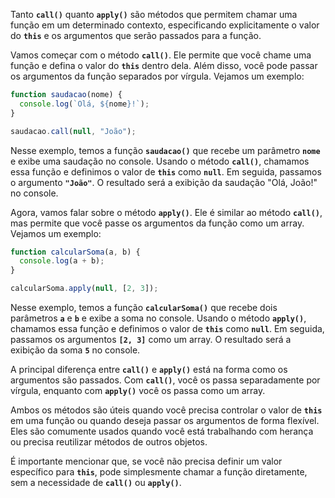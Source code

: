 Tanto **`call()`** quanto **`apply()`** são métodos que permitem chamar uma função em um determinado contexto, especificando explicitamente o valor do **`this`** e os argumentos que serão passados para a função.

Vamos começar com o método **`call()`**. Ele permite que você chame uma função e defina o valor do **`this`** dentro dela. Além disso, você pode passar os argumentos da função separados por vírgula. Vejamos um exemplo:

```jsx
function saudacao(nome) {
  console.log(`Olá, ${nome}!`);
}

saudacao.call(null, "João");
```

Nesse exemplo, temos a função **`saudacao()`** que recebe um parâmetro **`nome`** e exibe uma saudação no console. Usando o método **`call()`**, chamamos essa função e definimos o valor de **`this`** como **`null`**. Em seguida, passamos o argumento **`"João"`**. O resultado será a exibição da saudação "Olá, João!" no console.

Agora, vamos falar sobre o método **`apply()`**. Ele é similar ao método **`call()`**, mas permite que você passe os argumentos da função como um array. Vejamos um exemplo:

```jsx
function calcularSoma(a, b) {
  console.log(a + b);
}

calcularSoma.apply(null, [2, 3]);
```

Nesse exemplo, temos a função **`calcularSoma()`** que recebe dois parâmetros **`a`** e **`b`** e exibe a soma no console. Usando o método **`apply()`**, chamamos essa função e definimos o valor de **`this`** como **`null`**. Em seguida, passamos os argumentos **`[2, 3]`** como um array. O resultado será a exibição da soma **`5`** no console.

A principal diferença entre **`call()`** e **`apply()`** está na forma como os argumentos são passados. Com **`call()`**, você os passa separadamente por vírgula, enquanto com **`apply()`** você os passa como um array.

Ambos os métodos são úteis quando você precisa controlar o valor de **`this`** em uma função ou quando deseja passar os argumentos de forma flexível. Eles são comumente usados quando você está trabalhando com herança ou precisa reutilizar métodos de outros objetos.

É importante mencionar que, se você não precisa definir um valor específico para **`this`**, pode simplesmente chamar a função diretamente, sem a necessidade de **`call()`** ou **`apply()`**.